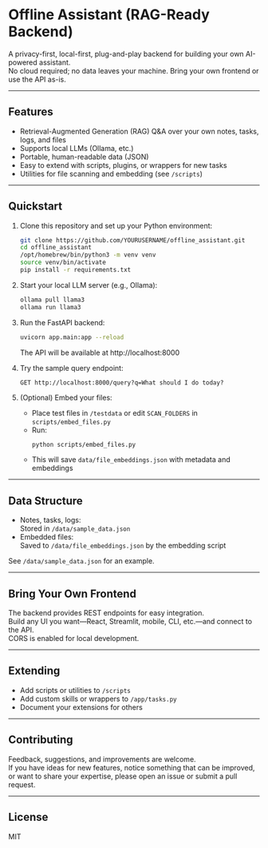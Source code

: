 # Offline Assistant (RAG-Ready Backend)

A privacy-first, local-first, plug-and-play backend for building your own AI-powered assistant.  
No cloud required; no data leaves your machine. Bring your own frontend or use the API as-is.

---

## Features

- Retrieval-Augmented Generation (RAG) Q&A over your own notes, tasks, logs, and files
- Supports local LLMs (Ollama, etc.)
- Portable, human-readable data (JSON)
- Easy to extend with scripts, plugins, or wrappers for new tasks
- Utilities for file scanning and embedding (see `/scripts`)

---

## Quickstart

1. Clone this repository and set up your Python environment:
    ```bash
    git clone https://github.com/YOURUSERNAME/offline_assistant.git
    cd offline_assistant
    /opt/homebrew/bin/python3 -m venv venv
    source venv/bin/activate
    pip install -r requirements.txt
    ```

2. Start your local LLM server (e.g., Ollama):
    ```bash
    ollama pull llama3
    ollama run llama3
    ```

3. Run the FastAPI backend:
    ```bash
    uvicorn app.main:app --reload
    ```
    The API will be available at http://localhost:8000

4. Try the sample query endpoint:
    ```
    GET http://localhost:8000/query?q=What should I do today?
    ```

5. (Optional) Embed your files:
    - Place test files in `/testdata` or edit `SCAN_FOLDERS` in `scripts/embed_files.py`
    - Run:
        ```bash
        python scripts/embed_files.py
        ```
    - This will save `data/file_embeddings.json` with metadata and embeddings

---

## Data Structure

- Notes, tasks, logs:  
  Stored in `/data/sample_data.json`
- Embedded files:  
  Saved to `/data/file_embeddings.json` by the embedding script

See `/data/sample_data.json` for an example.

---

## Bring Your Own Frontend

The backend provides REST endpoints for easy integration.  
Build any UI you want—React, Streamlit, mobile, CLI, etc.—and connect to the API.  
CORS is enabled for local development.

---

## Extending

- Add scripts or utilities to `/scripts`
- Add custom skills or wrappers to `/app/tasks.py`
- Document your extensions for others

---

## Contributing

Feedback, suggestions, and improvements are welcome.  
If you have ideas for new features, notice something that can be improved, or want to share your expertise, please open an issue or submit a pull request.

---

## License

MIT
